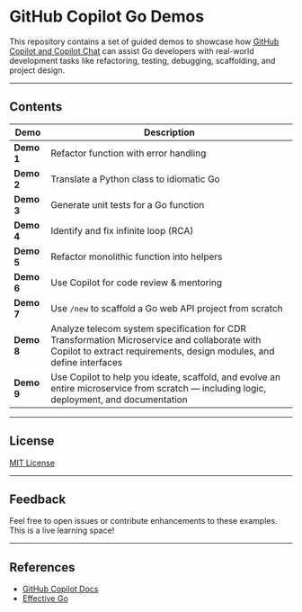 # GitHub Copilot Go Demos

This repository contains a set of guided demos to showcase how [GitHub Copilot and Copilot Chat](https://github.com/features/copilot) can assist Go developers with real-world development tasks like refactoring, testing, debugging, scaffolding, and project design.

---

## Contents

| Demo | Description |
|------|-------------|
| **Demo 1** | Refactor function with error handling |
| **Demo 2** | Translate a Python class to idiomatic Go |
| **Demo 3** | Generate unit tests for a Go function |
| **Demo 4** | Identify and fix infinite loop (RCA) |
| **Demo 5** | Refactor monolithic function into helpers |
| **Demo 6** | Use Copilot for code review & mentoring |
| **Demo 7** | Use `/new` to scaffold a Go web API project from scratch |
| **Demo 8** | Analyze telecom system specification for CDR Transformation Microservice and collaborate with Copilot to extract requirements, design modules, and define interfaces |
| **Demo 9** | Use Copilot to help you ideate, scaffold, and evolve an entire microservice from scratch — including logic, deployment, and documentation|

---

## License

[MIT License](LICENSE)

---

## Feedback

Feel free to open issues or contribute enhancements to these examples. This is a live learning space!

---

## References

- [GitHub Copilot Docs](https://docs.github.com/en/copilot)
- [Effective Go](https://go.dev/doc/effective_go)
